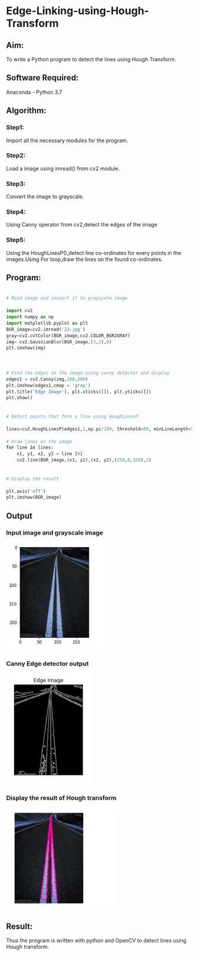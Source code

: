 # Edge-Linking-using-Hough-Transform
## Aim:
To write a Python program to detect the lines using Hough Transform.

## Software Required:
Anaconda - Python 3.7

## Algorithm:
### Step1:
Import all the necessary modules for the program.

### Step2:
Load a image using imread() from cv2 module.

### Step3:
Convert the image to grayscale.

### Step4:
Using Canny operator from cv2,detect the edges of the image

### Step5:
Using the HoughLinesP(),detect line co-ordinates for every points in the images.Using For loop,draw the lines on the found co-ordinates.


## Program:
```Python

# Read image and convert it to grayscale image

import cv2
import numpy as np
import matplotlib.pyplot as plt
BGR_image=cv2.imread('23.jpg')
gray=cv2.cvtColor(BGR_image,cv2.COLOR_BGR2GRAY)
img= cv2.GaussianBlur(BGR_image,(3,3),0)
plt.imshow(img)



# Find the edges in the image using canny detector and display
edges1 = cv2.Canny(img,100,200)
plt.imshow(edges1,cmap = 'gray')
plt.title('Edge Image'), plt.xticks([]), plt.yticks([])
plt.show()


# Detect points that form a line using HoughLinesP

lines=cv2.HoughLinesP(edges1,1,np.pi/180, threshold=80, minLineLength=50,maxLineGap=250)

# Draw lines on the image
for line in lines:
    x1, y1, x2, y2 = line [0] 
    cv2.line(BGR_image,(x1, y1),(x2, y2),(250,0,150),2)


# Display the result

plt.axis('off')
plt.imshow(BGR_image)


```
## Output

### Input image and grayscale image

![output](op1.png)

### Canny Edge detector output


![output](op2.png)

### Display the result of Hough transform


![output](op3.png)


## Result:
Thus the program is written with python and OpenCV to detect lines using Hough transform. 
